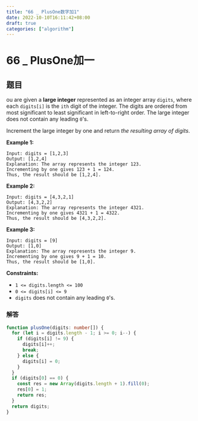 ```yaml
---
title: "66 _ PlusOne数字加1"
date: 2022-10-10T16:11:42+08:00
draft: true
categories: ["algorithm"]
---
```




# 66 _ PlusOne加一



## 题目



ou are given a **large integer** represented as an integer array `digits`, where each `digits[i]` is the `ith` digit of the integer. The digits are ordered from most significant to least significant in left-to-right order. The large integer does not contain any leading `0`'s.

Increment the large integer by one and return *the resulting array of digits*.

 

**Example 1:**

```
Input: digits = [1,2,3]
Output: [1,2,4]
Explanation: The array represents the integer 123.
Incrementing by one gives 123 + 1 = 124.
Thus, the result should be [1,2,4].
```

**Example 2:**

```
Input: digits = [4,3,2,1]
Output: [4,3,2,2]
Explanation: The array represents the integer 4321.
Incrementing by one gives 4321 + 1 = 4322.
Thus, the result should be [4,3,2,2].
```

**Example 3:**

```
Input: digits = [9]
Output: [1,0]
Explanation: The array represents the integer 9.
Incrementing by one gives 9 + 1 = 10.
Thus, the result should be [1,0].
```

 

**Constraints:**

- `1 <= digits.length <= 100`
- `0 <= digits[i] <= 9`
- `digits` does not contain any leading `0`'s.





### 解答

```typescript
function plusOne(digits: number[]) {
  for (let i = digits.length - 1; i >= 0; i--) {
    if (digits[i] != 9) {
      digits[i]++;
      break;
    } else {
      digits[i] = 0;
    }
  }
  if (digits[0] == 0) {
    const res = new Array(digits.length + 1).fill(0);
    res[0] = 1;
    return res;
  }
  return digits;
}
```



